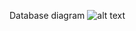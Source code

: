 Database diagram
![alt text](https://github.com/Doudmur/doudmur.github.io/blob/main/image.jpg?raw=true)
